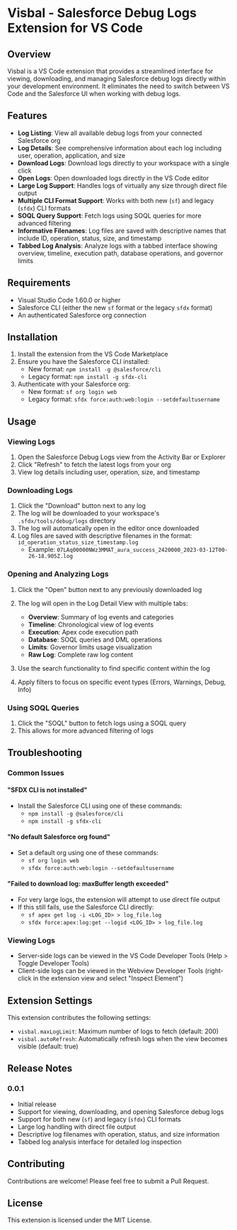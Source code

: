 # Visbal - Salesforce Debug Logs Extension for VS Code

## Overview

Visbal is a VS Code extension that provides a streamlined interface for viewing, downloading, and managing Salesforce debug logs directly within your development environment. It eliminates the need to switch between VS Code and the Salesforce UI when working with debug logs.

## Features

- **Log Listing**: View all available debug logs from your connected Salesforce org
- **Log Details**: See comprehensive information about each log including user, operation, application, and size
- **Download Logs**: Download logs directly to your workspace with a single click
- **Open Logs**: Open downloaded logs directly in the VS Code editor
- **Large Log Support**: Handles logs of virtually any size through direct file output
- **Multiple CLI Format Support**: Works with both new (`sf`) and legacy (`sfdx`) CLI formats
- **SOQL Query Support**: Fetch logs using SOQL queries for more advanced filtering
- **Informative Filenames**: Log files are saved with descriptive names that include ID, operation, status, size, and timestamp
- **Tabbed Log Analysis**: Analyze logs with a tabbed interface showing overview, timeline, execution path, database operations, and governor limits

## Requirements

- Visual Studio Code 1.60.0 or higher
- Salesforce CLI (either the new `sf` format or the legacy `sfdx` format)
- An authenticated Salesforce org connection

## Installation

1. Install the extension from the VS Code Marketplace
2. Ensure you have the Salesforce CLI installed:
   - New format: `npm install -g @salesforce/cli`
   - Legacy format: `npm install -g sfdx-cli`
3. Authenticate with your Salesforce org:
   - New format: `sf org login web`
   - Legacy format: `sfdx force:auth:web:login --setdefaultusername`

## Usage

### Viewing Logs

1. Open the Salesforce Debug Logs view from the Activity Bar or Explorer
2. Click "Refresh" to fetch the latest logs from your org
3. View log details including user, operation, size, and timestamp

### Downloading Logs

1. Click the "Download" button next to any log
2. The log will be downloaded to your workspace's `.sfdx/tools/debug/logs` directory
3. The log will automatically open in the editor once downloaded
4. Log files are saved with descriptive filenames in the format: `id_operation_status_size_timestamp.log`
   - Example: `07LAq00000NWz3MMAT_aura_success_2420000_2023-03-12T00-26-18.905Z.log`

### Opening and Analyzing Logs

1. Click the "Open" button next to any previously downloaded log
2. The log will open in the Log Detail View with multiple tabs:
   - **Overview**: Summary of log events and categories
   - **Timeline**: Chronological view of log events
   - **Execution**: Apex code execution path
   - **Database**: SOQL queries and DML operations
   - **Limits**: Governor limits usage visualization
   - **Raw Log**: Complete raw log content

3. Use the search functionality to find specific content within the log
4. Apply filters to focus on specific event types (Errors, Warnings, Debug, Info)

### Using SOQL Queries

1. Click the "SOQL" button to fetch logs using a SOQL query
2. This allows for more advanced filtering of logs

## Troubleshooting

### Common Issues

#### "SFDX CLI is not installed"
- Install the Salesforce CLI using one of these commands:
  - `npm install -g @salesforce/cli`
  - `npm install -g sfdx-cli`

#### "No default Salesforce org found"
- Set a default org using one of these commands:
  - `sf org login web`
  - `sfdx force:auth:web:login --setdefaultusername`

#### "Failed to download log: maxBuffer length exceeded"
- For very large logs, the extension will attempt to use direct file output
- If this still fails, use the Salesforce CLI directly:
  - `sf apex get log -i <LOG_ID> > log_file.log`
  - `sfdx force:apex:log:get --logid <LOG_ID> > log_file.log`

### Viewing Logs

- Server-side logs can be viewed in the VS Code Developer Tools (Help > Toggle Developer Tools)
- Client-side logs can be viewed in the Webview Developer Tools (right-click in the extension view and select "Inspect Element")

## Extension Settings

This extension contributes the following settings:

* `visbal.maxLogLimit`: Maximum number of logs to fetch (default: 200)
* `visbal.autoRefresh`: Automatically refresh logs when the view becomes visible (default: true)

## Release Notes

### 0.0.1

- Initial release
- Support for viewing, downloading, and opening Salesforce debug logs
- Support for both new (`sf`) and legacy (`sfdx`) CLI formats
- Large log handling with direct file output
- Descriptive log filenames with operation, status, and size information
- Tabbed log analysis interface for detailed log inspection

## Contributing

Contributions are welcome! Please feel free to submit a Pull Request.

## License

This extension is licensed under the MIT License.